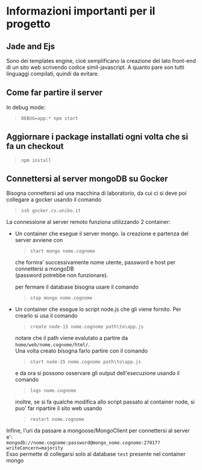 # Informazioni importanti per il progetto
## Jade and Ejs
Sono dei templates engine, cioè semplificano la creazione del lato front-end di un sito web scrivendo codice simil-javascript. A quanto pare son tutti linguaggi compilati, quindi da evitare.

## Come far partire il server
In debug mode:
> `DEBUG=app:* npm start`

## Aggiornare i package installati ogni volta che si fa un checkout
> `npm install`

## Connettersi al server mongoDB su Gocker
Bisogna connettersi ad una macchina di laboratorio, da cui ci si deve poi collegare a gocker usando il comando
> `ssh gocker.cs.unibo.it`


La connessione al server remoto funziona utilizzando 2 container:
- Un container che esegue il server mongo. la creazione e partenza del server avviene con 
  > `start mongo nome.cognome`
  
    che fornira' successivamente nome utente, password e host per connettersi a mongoDB <br>
    (password potrebbe non funzionare).
    
    per fermare il database bisogna usare il comando
    
    > `stop mongo nome.cognome`
- Un container che esegue lo script node.js che gli viene fornito. Per crearlo si usa il comando
  > `create node-15 nome.cognome path\to\app.js`
  
  notare che il path viene evalutato a partire da `home/web/nome.cognome/html/`.<br>
  Una volta creato bisogna farlo partire con il comando
  > `start node-15 nome.cognome path\to\app.js`
  
  e da ora si possono osservare gli output dell'esecuzione usando il comando
  > `logs nome.cognome`
  
  inoltre, se si fa qualche modifica allo script passato al container node, si puo' far ripartire il sito web usando
  > `restart nome.cognome`
  
Infine, l'uri da passare a mongoose/MongoClient per connettersi al server e':<br>
`mongodb://nome.cognome:password@mongo_nome.cognome:27017?writeConcern=majority`<br>
Esso permette di collegarsi solo al database `test` presente nel container mongo